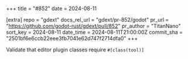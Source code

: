 +++
title = "#852"
date = 2024-08-11

[extra]
repo = "gdext"
docs_rel_url = "gdext/pr-852/godot"
pr_url = "https://github.com/godot-rust/gdext/pull/852"
pr_author = "TitanNano"
sort_key = 2024-08-11
date_time = 2024-08-11T21:00:00Z
commit_sha = "2501bf6e6ccb22eee3fb7041e62d747f2714dfa0"
+++

 Validate that editor plugin classes require `#[class(tool)]`
